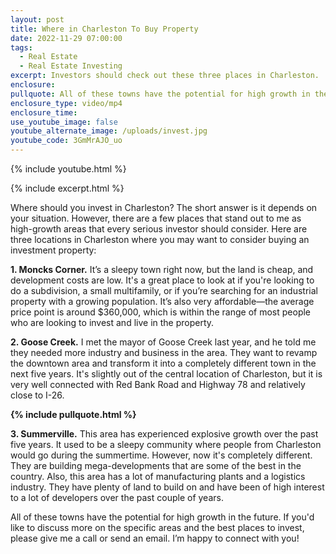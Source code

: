 ```yaml
---
layout: post
title: Where in Charleston To Buy Property
date: 2022-11-29 07:00:00
tags:
  - Real Estate
  - Real Estate Investing
excerpt: Investors should check out these three places in Charleston.
enclosure:
pullquote: All of these towns have the potential for high growth in the future.
enclosure_type: video/mp4
enclosure_time:
use_youtube_image: false
youtube_alternate_image: /uploads/invest.jpg
youtube_code: 3GmMrAJO_uo
---
```

{% include youtube.html %}

{% include excerpt.html %}

Where should you invest in Charleston? The short answer is it depends on your situation. However, there are a few places that stand out to me as high-growth areas that every serious investor should consider. Here are three locations in Charleston where you may want to consider buying an investment property:

**1\. Moncks Corner.** It’s a sleepy town right now, but the land is cheap, and development costs are low. It's a great place to look at if you're looking to do a subdivision, a small multifamily, or if you’re searching for an industrial property with a growing population. It’s also very affordable—the average price point is around $360,000, which is within the range of most people who are looking to invest and live in the property.

**2\. Goose Creek.** I met the mayor of Goose Creek last year, and he told me they needed more industry and business in the area. They want to revamp the downtown area and transform it into a completely different town in the next five years. It's slightly out of the central location of Charleston, but it is very well connected with Red Bank Road and Highway 78 and relatively close to I-26.

**{% include pullquote.html %}**

**3\. Summerville.** This area has experienced explosive growth over the past five years. It used to be a sleepy community where people from Charleston would go during the summertime. However, now it's completely different. They are building mega-developments that are some of the best in the country. Also, this area has a lot of manufacturing plants and a logistics industry. They have plenty of land to build on and have been of high interest to a lot of developers over the past couple of years.

All of these towns have the potential for high growth in the future. If you'd like to discuss more on the specific areas and the best places to invest, please give me a call or send an email. I’m happy to connect with you\!